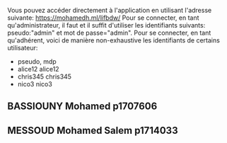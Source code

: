 Vous pouvez accéder directement à l'application en utilisant l'adresse suivante:
https://mohamedh.ml/lifbdw/
Pour se connecter, en tant qu'administrateur, il faut et il suffit d'utiliser
les identifiants suivants: pseudo:"admin" et mot de passe="admin".
Pour se connecter, en tant qu'adhérent, voici de manière non-exhaustive
les identifiants de certains utilisateur:
- pseudo,       mdp
- alice12       alice12
- chris345      chris345
- nico3         nico3


##	BASSIOUNY Mohamed p1707606
##	MESSOUD Mohamed Salem p1714033